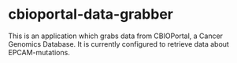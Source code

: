 # cbioportal-data-grabber

This is an application which grabs data from CBIOPortal, a Cancer Genomics Database. It is currently configured to retrieve data about EPCAM-mutations. 

